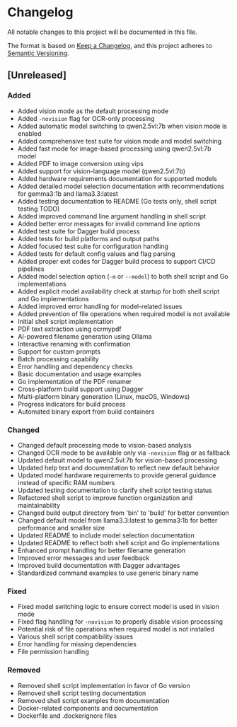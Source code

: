 # Changelog

All notable changes to this project will be documented in this file.

The format is based on [Keep a Changelog](https://keepachangelog.com/en/1.1.0/),
and this project adheres to [Semantic Versioning](https://semver.org/spec/v2.0.0.html).

## [Unreleased]

### Added
- Added vision mode as the default processing mode
- Added `-novision` flag for OCR-only processing
- Added automatic model switching to qwen2.5vl:7b when vision mode is enabled
- Added comprehensive test suite for vision mode and model switching
- Added fast mode for image-based processing using qwen2.5vl:7b model
- Added PDF to image conversion using vips
- Added support for vision-language model (qwen2.5vl:7b)
- Added hardware requirements documentation for supported models
- Added detailed model selection documentation with recommendations for gemma3:1b and llama3.3:latest
- Added testing documentation to README (Go tests only, shell script testing TODO)
- Added improved command line argument handling in shell script
- Added better error messages for invalid command line options
- Added test suite for Dagger build process
- Added tests for build platforms and output paths
- Added focused test suite for configuration handling
- Added tests for default config values and flag parsing
- Added proper exit codes for Dagger build process to support CI/CD pipelines
- Added model selection option (`-m` or `--model`) to both shell script and Go implementations
- Added explicit model availability check at startup for both shell script and Go implementations
- Added improved error handling for model-related issues
- Added prevention of file operations when required model is not available
- Initial shell script implementation
- PDF text extraction using ocrmypdf
- AI-powered filename generation using Ollama
- Interactive renaming with confirmation
- Support for custom prompts
- Batch processing capability
- Error handling and dependency checks
- Basic documentation and usage examples
- Go implementation of the PDF renamer
- Cross-platform build support using Dagger
- Multi-platform binary generation (Linux, macOS, Windows)
- Progress indicators for build process
- Automated binary export from build containers

### Changed
- Changed default processing mode to vision-based analysis
- Changed OCR mode to be available only via `-novision` flag or as fallback
- Updated default model to qwen2.5vl:7b for vision-based processing
- Updated help text and documentation to reflect new default behavior
- Updated model hardware requirements to provide general guidance instead of specific RAM numbers
- Updated testing documentation to clarify shell script testing status
- Refactored shell script to improve function organization and maintainability
- Changed build output directory from 'bin' to 'build' for better convention
- Changed default model from llama3.3:latest to gemma3:1b for better performance and smaller size
- Updated README to include model selection documentation
- Updated README to reflect both shell script and Go implementations
- Enhanced prompt handling for better filename generation
- Improved error messages and user feedback
- Improved build documentation with Dagger advantages
- Standardized command examples to use generic binary name

### Fixed
- Fixed model switching logic to ensure correct model is used in vision mode
- Fixed flag handling for `-novision` to properly disable vision processing
- Potential risk of file operations when required model is not installed
- Various shell script compatibility issues
- Error handling for missing dependencies
- File permission handling

### Removed
- Removed shell script implementation in favor of Go version
- Removed shell script testing documentation
- Removed shell script examples from documentation
- Docker-related components and documentation
- Dockerfile and .dockerignore files
